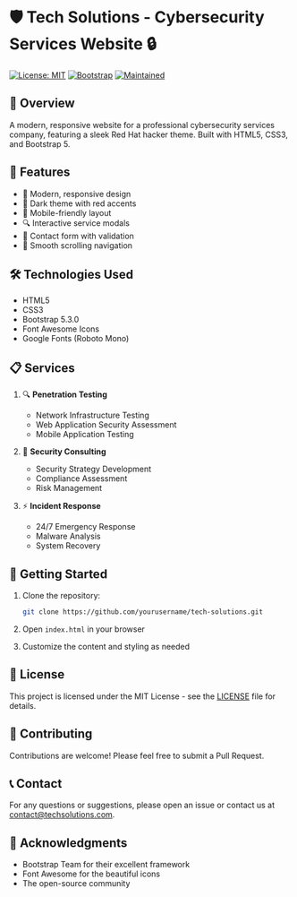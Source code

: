 # 🛡️ Tech Solutions - Cybersecurity Services Website 🔒

[![License: MIT](https://img.shields.io/badge/License-MIT-yellow.svg)](https://opensource.org/licenses/MIT)
[![Bootstrap](https://img.shields.io/badge/Bootstrap-5.3.0-purple.svg)](https://getbootstrap.com/)
[![Maintained](https://img.shields.io/badge/Maintained-Yes-green.svg)](https://github.com/yourusername/tech-solutions)

## 🌟 Overview

A modern, responsive website for a professional cybersecurity services company, featuring a sleek Red Hat hacker theme. Built with HTML5, CSS3, and Bootstrap 5.

## 🚀 Features

- 🎨 Modern, responsive design
- 🌙 Dark theme with red accents
- 📱 Mobile-friendly layout
- 🔍 Interactive service modals
- 📝 Contact form with validation
- 🎯 Smooth scrolling navigation

## 🛠️ Technologies Used

- HTML5
- CSS3
- Bootstrap 5.3.0
- Font Awesome Icons
- Google Fonts (Roboto Mono)

## 📋 Services

1. 🔍 **Penetration Testing**
   - Network Infrastructure Testing
   - Web Application Security Assessment
   - Mobile Application Testing

2. 💼 **Security Consulting**
   - Security Strategy Development
   - Compliance Assessment
   - Risk Management

3. ⚡ **Incident Response**
   - 24/7 Emergency Response
   - Malware Analysis
   - System Recovery

## 🚀 Getting Started

1. Clone the repository:
   ```bash
   git clone https://github.com/yourusername/tech-solutions.git
   ```

2. Open `index.html` in your browser

3. Customize the content and styling as needed

## 📝 License

This project is licensed under the MIT License - see the [LICENSE](LICENSE) file for details.

## 🤝 Contributing

Contributions are welcome! Please feel free to submit a Pull Request.

## 📞 Contact

For any questions or suggestions, please open an issue or contact us at contact@techsolutions.com.

## 🌟 Acknowledgments

- Bootstrap Team for their excellent framework
- Font Awesome for the beautiful icons
- The open-source community
